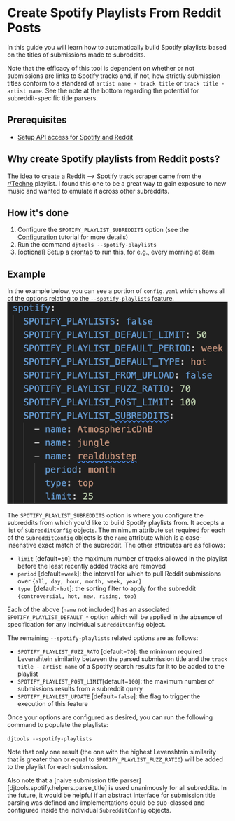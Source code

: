 # Create Spotify Playlists From Reddit Posts

In this guide you will learn how to automatically build Spotify playlists based on the titles of submissions made to subreddits.

Note that the efficacy of this tool is dependent on whether or not submissions are links to Spotify tracks and, if not, how strictly submission titles conform to a standard of `artist name - track title` or `track title - artist name`. See the note at the bottom regarding the potential for subreddit-specific title parsers.

## Prerequisites

* [Setup API access for Spotify and Reddit](reddit_spotify_api_access.md)

## Why create Spotify playlists from Reddit posts?
The idea to create a Reddit --> Spotify track scraper came from the [r/Techno](https://open.spotify.com/playlist/5gex4eBgWH9nieoVuV8hDC?si=dce5edf9edb9433d) playlist. I found this one to be a great way to gain exposure to new music and wanted to emulate it across other subreddits.

## How it's done

1. Configure the `SPOTIFY_PLAYLIST_SUBREDDITS` option (see the [Configuration](../tutorials/getting_started/configuration.md#spotify-config) tutorial for more details)
1. Run the command `djtools --spotify-playlists`
1. [optional] Setup a [crontab](https://en.wikipedia.org/wiki/Cron) to run this, for e.g., every morning at 8am

## Example
In the example below, you can see a portion of `config.yaml` which shows all of the options relating to the `--spotify-playlists` feature.
![alt text](../../images/Spotify_subreddit_config.png "Spotify Subreddit config")

The `SPOTIFY_PLAYLIST_SUBREDDITS` option is where you configure the subreddits from which you'd like to build Spotify playlists from. It accepts a list of `SubredditConfig` objects. The minimum attribute set required for each of the `SubredditConfig` objects is the `name` attribute which is a case-insenstive exact match of the subreddit. The other attributes are as follows:

* `limit` [default=`50`]: the maximum number of tracks allowed in the playlist before the least recently added tracks are removed
* `period` [default=`week`]: the interval for which to pull Reddit submissions over `{all, day, hour, month, week, year}`
* `type`: [default=`hot`]: the sorting filter to apply for the subreddit `{controversial, hot, new, rising, top}`

Each of the above (`name` not included) has an associated `SPOTIFY_PLAYLIST_DEFAULT_*` option which will be applied in the absence of specification for any individual `SubredditConfig` object.

The remaining `--spotify-playlists` related options are as follows:

* `SPOTIFY_PLAYLIST_FUZZ_RATO` [default=`70`]: the minimum required Levenshtein similarity between the parsed submission title and the `track title - artist name` of a Spotify search results for it to be added to the playlist
* `SPOTIFY_PLAYLIST_POST_LIMIT`[default=`100`]: the maximum number of submissions results from a subreddit query
* `SPOTIFY_PLAYLIST_UPDATE` [default=`false`]: the flag to trigger the execution of this feature

Once your options are configured as desired, you can run the following command to populate the playlists:

`djtools --spotify-playlists`

Note that only one result (the one with the highest Levenshtein similarity that is greater than or equal to `SPOTIFY_PLAYLIST_FUZZ_RATIO`) will be added to the playlist for each submission.

Also note that a [naive submission title parser][djtools.spotify.helpers.parse_title] is used unanimously for all subreddits. In the future, it would be helpful if an abstract interface for submission title parsing was defined and implementations could be sub-classed and configured inside the individual `SubredditConfig` objects.
